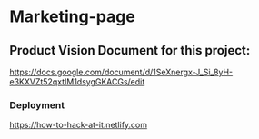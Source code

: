 # Marketing-page

## Product Vision Document for this project: 
https://docs.google.com/document/d/1SeXnergx-J_Si_8yH-e3KXVZt52qxtIM1dsygGKACGs/edit

### Deployment
https://how-to-hack-at-it.netlify.com
